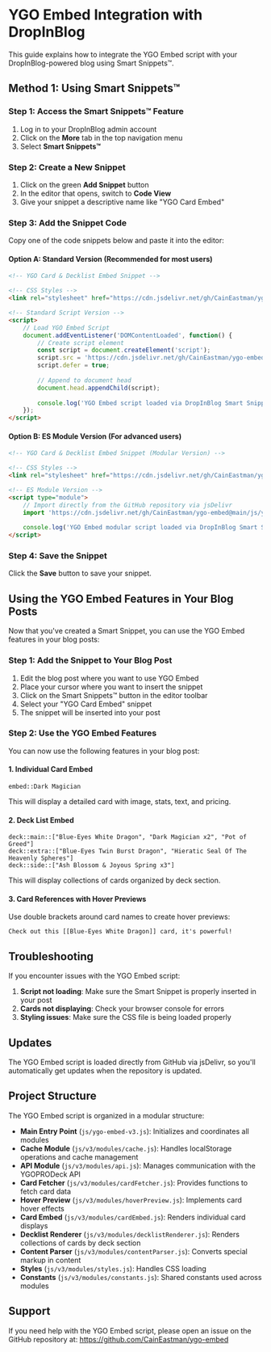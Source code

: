 # YGO Embed Integration with DropInBlog

This guide explains how to integrate the YGO Embed script with your DropInBlog-powered blog using Smart Snippets™.

## Method 1: Using Smart Snippets™

### Step 1: Access the Smart Snippets™ Feature

1. Log in to your DropInBlog admin account
2. Click on the **More** tab in the top navigation menu
3. Select **Smart Snippets™**

### Step 2: Create a New Snippet

1. Click on the green **Add Snippet** button
2. In the editor that opens, switch to **Code View**
3. Give your snippet a descriptive name like "YGO Card Embed"

### Step 3: Add the Snippet Code

Copy one of the code snippets below and paste it into the editor:

#### Option A: Standard Version (Recommended for most users)

```html
<!-- YGO Card & Decklist Embed Snippet -->

<!-- CSS Styles -->
<link rel="stylesheet" href="https://cdn.jsdelivr.net/gh/CainEastman/ygo-embed@main/ygo-embed-v3.css">

<!-- Standard Script Version -->
<script>
    // Load YGO Embed Script
    document.addEventListener('DOMContentLoaded', function() {
        // Create script element
        const script = document.createElement('script');
        script.src = 'https://cdn.jsdelivr.net/gh/CainEastman/ygo-embed@main/ygo-embed-v3.js';
        script.defer = true;
        
        // Append to document head
        document.head.appendChild(script);
        
        console.log('YGO Embed script loaded via DropInBlog Smart Snippet');
    });
</script>
```

#### Option B: ES Module Version (For advanced users)

```html
<!-- YGO Card & Decklist Embed Snippet (Modular Version) -->

<!-- CSS Styles -->
<link rel="stylesheet" href="https://cdn.jsdelivr.net/gh/CainEastman/ygo-embed@main/ygo-embed-v3.css">

<!-- ES Module Version -->
<script type="module">
    // Import directly from the GitHub repository via jsDelivr
    import 'https://cdn.jsdelivr.net/gh/CainEastman/ygo-embed@main/js/ygo-embed-v3.js';
    
    console.log('YGO Embed modular script loaded via DropInBlog Smart Snippet');
</script>
```

### Step 4: Save the Snippet

Click the **Save** button to save your snippet.

## Using the YGO Embed Features in Your Blog Posts

Now that you've created a Smart Snippet, you can use the YGO Embed features in your blog posts:

### Step 1: Add the Snippet to Your Blog Post

1. Edit the blog post where you want to use YGO Embed
2. Place your cursor where you want to insert the snippet
3. Click on the Smart Snippets™ button in the editor toolbar
4. Select your "YGO Card Embed" snippet
5. The snippet will be inserted into your post

### Step 2: Use the YGO Embed Features

You can now use the following features in your blog post:

#### 1. Individual Card Embed

```
embed::Dark Magician
```

This will display a detailed card with image, stats, text, and pricing.

#### 2. Deck List Embed

```
deck::main::["Blue-Eyes White Dragon", "Dark Magician x2", "Pot of Greed"]
deck::extra::["Blue-Eyes Twin Burst Dragon", "Hieratic Seal Of The Heavenly Spheres"]
deck::side::["Ash Blossom & Joyous Spring x3"]
```

This will display collections of cards organized by deck section.

#### 3. Card References with Hover Previews

Use double brackets around card names to create hover previews:

```
Check out this [[Blue-Eyes White Dragon]] card, it's powerful!
```

## Troubleshooting

If you encounter issues with the YGO Embed script:

1. **Script not loading**: Make sure the Smart Snippet is properly inserted in your post
2. **Cards not displaying**: Check your browser console for errors
3. **Styling issues**: Make sure the CSS file is being loaded properly

## Updates

The YGO Embed script is loaded directly from GitHub via jsDelivr, so you'll automatically get updates when the repository is updated.

## Project Structure

The YGO Embed script is organized in a modular structure:

- **Main Entry Point** (`js/ygo-embed-v3.js`): Initializes and coordinates all modules
- **Cache Module** (`js/v3/modules/cache.js`): Handles localStorage operations and cache management
- **API Module** (`js/v3/modules/api.js`): Manages communication with the YGOPRODeck API
- **Card Fetcher** (`js/v3/modules/cardFetcher.js`): Provides functions to fetch card data
- **Hover Preview** (`js/v3/modules/hoverPreview.js`): Implements card hover effects
- **Card Embed** (`js/v3/modules/cardEmbed.js`): Renders individual card displays
- **Decklist Renderer** (`js/v3/modules/decklistRenderer.js`): Renders collections of cards by deck section
- **Content Parser** (`js/v3/modules/contentParser.js`): Converts special markup in content
- **Styles** (`js/v3/modules/styles.js`): Handles CSS loading
- **Constants** (`js/v3/modules/constants.js`): Shared constants used across modules

## Support

If you need help with the YGO Embed script, please open an issue on the GitHub repository at:
https://github.com/CainEastman/ygo-embed 